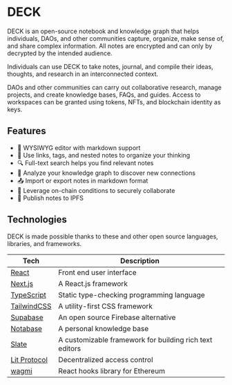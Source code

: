 # DECK

DECK is an open-source notebook and knowledge graph that helps individuals, DAOs, and other communities capture, organize, make sense of, and share complex information. All notes are encrypted and can only by decrypted by the intended audience.

Individuals can use DECK to take notes, journal, and compile their ideas, thoughts, and research in an interconnected context.

DAOs and other communities can carry out collaborative research, manage projects, and create knowledge bases, FAQs, and guides. Access to workspaces can be granted using tokens, NFTs, and blockchain identity as keys.

## Features

- 📝 WYSIWYG editor with markdown support
- 🔗 Use links, tags, and nested notes to organize your thinking
- 🔍 Full-text search helps you find relevant notes
- 🔀 Analyze your knowledge graph to discover new connections
- 📤 Import or export notes in markdown format
- 🔐 Leverage on-chain conditions to securely collaborate
- 📄 Publish notes to IPFS

## Technologies

DECK is made possible thanks to these and other open source languages, libraries, and frameworks.

| Tech                                          | Description                                             |
| --------------------------------------------- | ------------------------------------------------------- |
| [React](https://reactjs.org/)                 | Front end user interface                                |
| [Next.js](https://nextjs.org/)                | A React.js framework                                    |
| [TypeScript](https://www.typescriptlang.org/) | Static type-checking programming language               |
| [TailwindCSS](https://tailwindcss.com/)       | A utility-first CSS framework                           |
| [Supabase](https://supabase.io/)              | An open source Firebase alternative                     |
| [Notabase](https://notabase.io/)              | A personal knowledge base                               |
| [Slate](http://slatejs.org/)                  | A customizable framework for building rich text editors |
| [Lit Protocol](https://litprotocol.com/)      | Decentralized access control                            |
| [wagmi](https://wagmi.sh/)                    | React hooks library for Ethereum                        |
